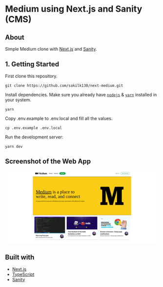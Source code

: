 # Medium using Next.js and Sanity (CMS)

## About

Simple Medium clone with [Next.js](https://nextjs.org/) and [Sanity](https://www.sanity.io/).

## 1. Getting Started

First clone this repository.

```
git clone https://github.com/sakilk130/next-medium.git
```

Install dependencies. Make sure you already have [`nodejs`](https://nodejs.org/en/) & [`yarn`](https://yarnpkg.com/) installed in your system.

```
yarn
```

Copy .env.example to .env.local and fill all the values.

```
cp .env.example .env.local
```

Run the development server:

```
yarn dev
```

## Screenshot of the Web App

![](public/images/image.png)

## Built with

- <a href="https://nextjs.org/">Next.js</a>
- <a href="https://www.typescriptlang.org/">TypeScript</a>
- <a href="https://www.sanity.io/">Sanity</a>
